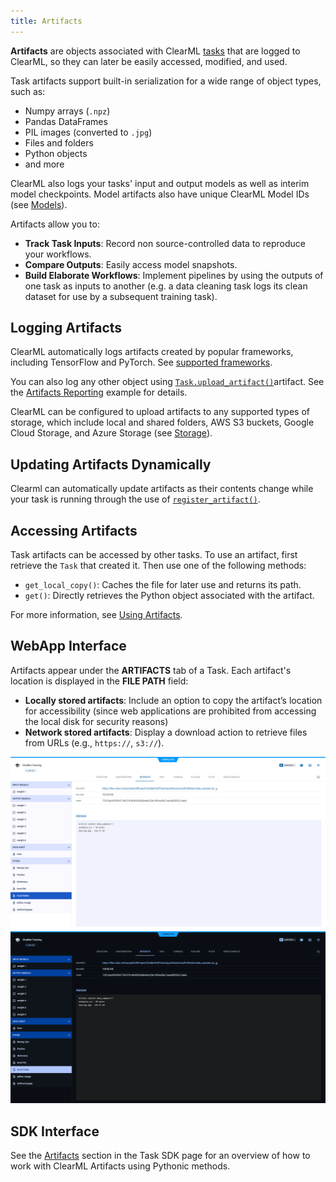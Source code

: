 ```yaml
---
title: Artifacts
---
```


**Artifacts** are objects associated with ClearML [tasks](task.md) that are logged to ClearML, so they can later be 
easily accessed, modified, and used. 

Task artifacts support built-in serialization for a wide range of object types, such as:
* Numpy arrays (`.npz`)
* Pandas DataFrames
* PIL images (converted to `.jpg`)
* Files and folders
* Python objects
* and more

ClearML also logs your tasks' input and output models as well as interim model checkpoints. Model artifacts also have 
unique ClearML Model IDs (see [Models](models.md)).

Artifacts allow you to:
* **Track Task Inputs**: Record non source-controlled data to reproduce your workflows.
* **Compare Outputs**: Easily access model snapshots.
* **Build Elaborate Workflows**: Implement pipelines by using the outputs of one task as inputs to another (e.g. a data 
cleaning task logs its clean dataset for use by a subsequent training task).

## Logging Artifacts
ClearML automatically logs artifacts created by popular frameworks, including TensorFlow and PyTorch. See [supported frameworks](../clearml_sdk/task_sdk.md#automatic-logging).

You can also log any other object using [`Task.upload_artifact()`](../references/sdk/task.md#upload_)artifact. See 
the [Artifacts Reporting](../guides/reporting/artifacts.md) example for details.

ClearML can be configured to upload artifacts to any supported types of storage, which include local and shared folders, 
AWS S3 buckets, Google Cloud Storage, and Azure Storage (see [Storage](../integrations/storage.md)).

## Updating Artifacts Dynamically

Clearml can automatically update artifacts as their contents change while your task is running through the use of 
[`register_artifact()`](../references/sdk/task.md#register_artifact).

## Accessing Artifacts
Task artifacts can be accessed by other tasks. To use an artifact, first retrieve the `Task` that created it. Then use 
one of the following methods:
* `get_local_copy()`: Caches the file for later use and returns its path.
* `get()`: Directly retrieves the Python object associated with the artifact.

For more information, see [Using Artifacts](../clearml_sdk/task_sdk.md#using-artifacts).

## WebApp Interface
Artifacts appear under the **ARTIFACTS** tab of a Task. Each artifact's location is displayed in the **FILE PATH** field:
* **Locally stored artifacts**: Include an option to copy the artifact’s location for accessibility (since web 
applications are prohibited from accessing the local disk for security reasons)
* **Network stored artifacts**: Display a download action to retrieve files from URLs (e.g., `https://`, `s3://`).

![WebApp Artifacts section](../img/webapp_tracking_30.png#light-mode-only)
![WebApp Artifacts section](../img/webapp_tracking_30_dark.png#dark-mode-only)

## SDK Interface
See the [Artifacts](../clearml_sdk/task_sdk.md#artifacts) section in the Task SDK page for an overview of how to work 
with ClearML Artifacts using Pythonic methods. 

